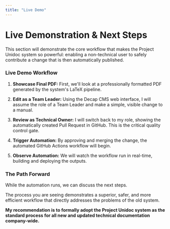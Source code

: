 ```yaml
---
title: "Live Demo"
---
```


# Live Demonstration & Next Steps

This section will demonstrate the core workflow that makes the Project Unidoc system so powerful: enabling a non-technical user to safely contribute a change that is then automatically published.

### Live Demo Workflow

1.  **Showcase Final PDF:** First, we'll look at a professionally formatted PDF generated by the system's LaTeX pipeline.

2.  **Edit as a Team Leader:** Using the Decap CMS web interface, I will assume the role of a Team Leader and make a simple, visible change to a manual.

3.  **Review as Technical Owner:** I will switch back to my role, showing the automatically created Pull Request in GitHub. This is the critical quality control gate.

4.  **Trigger Automation:** By approving and merging the change, the automated GitHub Actions workflow will begin.

5.  **Observe Automation:** We will watch the workflow run in real-time, building and deploying the outputs.

### The Path Forward

While the automation runs, we can discuss the next steps.

The process you are seeing demonstrates a superior, safer, and more efficient workflow that directly addresses the problems of the old system.

**My recommendation is to formally adopt the Project Unidoc system as the standard process for all new and updated technical documentation company-wide.**